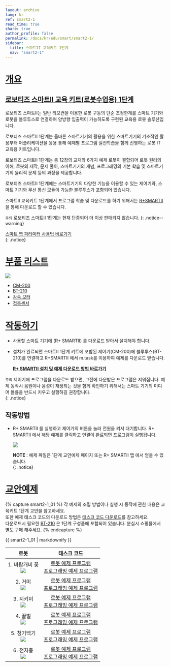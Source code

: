 ```yaml
---
layout: archive
lang: kr
ref: smart2-1
read_time: true
share: true
author_profile: false
permalink: /docs/kr/edu/smart/smart2-1/
sidebar:
  title: 스마트II 교육키트 1단계
  nav: "smart2-1"
---
```


# [개요](#개요)

## [로보티즈 스마트II 교육 키트(로봇수업용) 1단계](#로보티즈-스마트ii-교육-키트-로봇수업용-3단계)

로보티즈 스마트II는 일반 리모컨을 이용한 로봇 구동의 단순 조정한계를 스마트 기기와 로봇을 블루투스로 연결하여 양방향 입출력이 가능하도록 구현된 교육용 로봇 솔루션입니다.

로보티즈 스마트II 1단계는 올바른 스마트기기의 활용을 위한 스마트기기의 기초적인 활용부터 어플리케이션을 응용 통해 예제별 프로그램 실전학습을 함께 진행하는 로봇 IT 교육용 키트입니다.

로보티즈 스마트II 1단계는 총 12장의 교재와 6가지 예제 로봇이 결합되어 로봇 원리의 이해, 로봇의 제작, 문제 풀이, 스마트기기의 개념, 프로그래밍의 기본 학습 및 스마트기기의 윤리적 문제 등의 과정을 제공합니다.

로보티즈 스마트II 1단계에는 스마트기기의 다양한 기능을 이용할 수 있는 제어기와, 스마트 기기와 무선 통신 모듈이 가능한 블루투스가 포함되어 있습니다.

스마트II 교육키트 1단계에서 프로그램 학습 및 다운로드를 하기 위해서는 [R+SMARTII] 을 통해 다운로드 할 수 있습니다.

`주의` 로보티즈 스마트II 1단계는 현재 단종되어 더 이상 판매되지 않습니다.
{: .notice--warning}

[스마트 앱 파라미터 사용법 바로가기]  
{: .notice}


# [부품 리스트](#부품-리스트)

![](/assets/images/edu/smart/smart2-1_partlist.jpg)

- [CM-200]
- [BT-210]
- [감속 모터]
- [접촉센서]

# [작동하기](#작동하기)

- 사용할 스마트 기기에 (R+ SMARTII) 를 다운로드 받아서 설치해야 합니다.

- 설치가 완료되면 스마트II 1단계 키트에 포함된 제어기(CM-200)에 블루투스(BT-210)를 연결하고 R+SMARTII 에서 m.task를 이용하여 예제를 다운로드 받습니다.

  **[R+ SMARTII 설치 및 예제 다운로드 방법 바로가기]**

`주의` 제어기에 프로그램을 다운로드 받으면, 그전에 다운받은 프로그램은 지워집니다. 예제 동작시 음원이나 음성이 재생되는 것을 함께 확인하기 위해서는 스마트 기기의 미디어 볼륨을 반드시 키우고 실행하길 권장합니다.  
{: .notice}

## 작동방법

- R+ SMARTII 를 실행하고 제어기의 버튼을 눌러 전원을 켜서 대기합니다. R+ SMARTII 에서 해당 예제를 클릭하고 연결이 완료되면 프로그램이 실행됩니다.

  ![](/assets/images/edu/smart/cm_200_7.jpg)

  **NOTE** : 예제 파일은 1단계 교안예제 페이지 또는 R+ SMARTII 앱 에서 얻을 수 있습니다.  
  {: .notice}

# [교안예제](#교안예제)

{% capture smart2-1_01 %}
각 예제의 조립 방법이나 실행 시 동작에 관한 내용은 교육키트 1단계 교안을 참고하세요.  
또한  예제 태스크 코드의 다운로드 방법은 [태스크 코드 다운로드]를 참고하세요.  
다운로드시 필요한 [BT-210] 은 1단계 구성품에 포함되어 있습니다. 분실시 쇼핑몰에서 별도 구매 해주세요.
{% endcapture %}

<div class="notice">{{ smart2-1_01 | markdownify }}</div>

|로봇|태스크 코드|
| :---: | :-----: |
|1. 바람개비 꽃<br />![](/assets/images/edu/smart/01_smart2_l1_flower.png)|[로봇 예제 프로그램][01_smart2_l1_flower_KR.tsk]<br />[프로그래밍 예제 프로그램][02_SMARTII_L1_dB_test_KR.tsk]|
|2. 거미<br /> ![](/assets/images/edu/smart/01_smart2_l1_spider.png)|[로봇 예제 프로그램][01_SMARTII_L1_Spider_KR.tsk]<br />[프로그래밍 예제 프로그램][02_SMARTII_L1_Illumination_test_KR.tsk]|
|3. 지키미<br />![](/assets/images/edu/smart/01_smart2_l1_gikimi.png)|[로봇 예제 프로그램][01_SMARTII_L1_Gikimi_KR.tsk]<br />[프로그래밍 예제 프로그램][02_SMARTII_L1_MotionDetection_test_KR.tsk]|
|4. 꿀벌<br />![](/assets/images/edu/smart/01_smart2_l1_dancingbee.png)|[로봇 예제 프로그램][01_SMARTII_L1_Dancingbee_KR.tsk]<br />[프로그래밍 예제 프로그램][02_SMARTII_L1_Shake_KR.tsk]|
|5. 청기백기<br />![](/assets/images/edu/smart/01_smart2_l1_flag.png)|[로봇 예제 프로그램][01_SMARTII_L1_Flag_KR.tsk]<br />[프로그래밍 예제 프로그램][02_SMARTII_L1_Image_test_KR.tsk]|
|6. 전자총<br />![](/assets/images/edu/smart/01_smart2_l1_electrogun.png)|[로봇 예제 프로그램][01_SMARTII_L1_ElectroGun_KR.tsk]<br />[프로그래밍 예제 프로그램][02_SMARTII_L1_Character_test_KR.tsk]|


[R+SMARTII]: https://play.google.com/store/apps/details?id=com.robotis.smart2
[스마트 앱 파라미터 사용법 바로가기]: /docs/kr/software/rplus1/task/task_misc/#스마트앱-파라미터
[CM-200]: /docs/kr/parts/controller/cm-200/
[BT-210]: /docs/kr/parts/communication/bt-210/
[감속 모터]: /docs/kr/parts/motor/gm-10a/
[접촉센서]: /docs/kr/parts/sensor/ts-10/
[R+ SMARTII 설치 및 예제 다운로드 방법 바로가기]: /docs/kr/software/mobile_app/rplussmart/#r-smart-다운로드설치
[태스크 코드 다운로드]: /docs/kr/faq/download_task_code/
[01_smart2_l1_flower_KR.tsk]: http://support.robotis.com/ko/baggage_files/smart2/01_smart2_l1_flower_kr.tsk
[02_SMARTII_L1_dB_test_KR.tsk]: http://support.robotis.com/ko/baggage_files/smart2/02_smart2_l1_db_test_kr.tsk
[01_SMARTII_L1_Spider_KR.tsk]: http://support.robotis.com/ko/baggage_files/smart2/01_smart2_l1_spider_kr.tsk
[02_SMARTII_L1_Illumination_test_KR.tsk]: http://support.robotis.com/ko/baggage_files/smart2/02_smart2_l1_illumination_test_kr.tsk
[01_SMARTII_L1_Gikimi_KR.tsk]: http://support.robotis.com/ko/baggage_files/smart2/01_smart2_l1_gikimi_kr.tsk
[02_SMARTII_L1_MotionDetection_test_KR.tsk]: http://support.robotis.com/ko/baggage_files/smart2/02_smart2_l1_motiondetection_test_kr.tsk
[01_SMARTII_L1_Dancingbee_KR.tsk]: http://support.robotis.com/ko/baggage_files/smart2/01_smart2_l1_dancingbee_kr.tsk
[02_SMARTII_L1_Shake_KR.tsk]: http://support.robotis.com/ko/baggage_files/smart2/02_smart2_l1_shake_test_kr.tsk
[01_SMARTII_L1_Flag_KR.tsk]: http://support.robotis.com/ko/baggage_files/smart2/01_smart2_l1_flag_kr.tsk
[02_SMARTII_L1_Image_test_KR.tsk]: http://support.robotis.com/ko/baggage_files/smart2/02_smart2_l1_image_test_kr.tsk
[01_SMARTII_L1_ElectroGun_KR.tsk]: http://support.robotis.com/ko/baggage_files/smart2/01_smart2_l1_electrogun_kr.tsk
[02_SMARTII_L1_Character_test_KR.tsk]: http://support.robotis.com/ko/baggage_files/smart2/02_smart2_l1_character_test_kr.tsk

